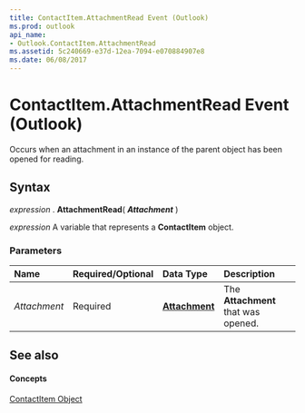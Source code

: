 ```yaml
---
title: ContactItem.AttachmentRead Event (Outlook)
ms.prod: outlook
api_name:
- Outlook.ContactItem.AttachmentRead
ms.assetid: 5c240669-e37d-12ea-7094-e070884907e8
ms.date: 06/08/2017
---
```



# ContactItem.AttachmentRead Event (Outlook)

Occurs when an attachment in an instance of the parent object has been opened for reading.


## Syntax

 _expression_ . **AttachmentRead**( **_Attachment_** )

 _expression_ A variable that represents a **ContactItem** object.


### Parameters



|**Name**|**Required/Optional**|**Data Type**|**Description**|
|:-----|:-----|:-----|:-----|
| _Attachment_|Required| **[Attachment](Outlook.Attachment.md)**|The  **Attachment** that was opened.|

## See also


#### Concepts


[ContactItem Object](Outlook.ContactItem.md)

